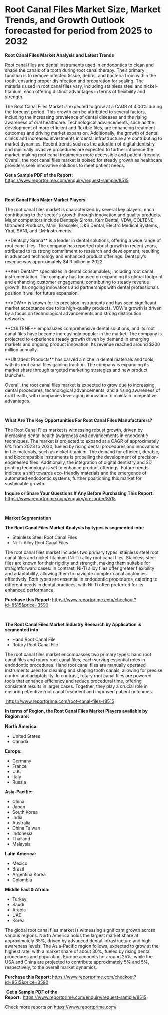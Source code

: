 <p><h1>Root Canal Files Market Size, Market Trends, and Growth Outlook forecasted for period from 2025 to 2032</h1></p><p><strong>Root Canal Files Market Analysis and Latest Trends</strong></p>
<p><p>Root canal files are dental instruments used in endodontics to clean and shape the canals of a tooth during root canal therapy. Their primary function is to remove infected tissue, debris, and bacteria from within the tooth, ensuring proper disinfection and preparation for sealing. The materials used in root canal files vary, including stainless steel and nickel-titanium, each offering distinct advantages in terms of flexibility and strength.</p><p>The Root Canal Files Market is expected to grow at a CAGR of 4.00% during the forecast period. This growth can be attributed to several factors, including the increasing prevalence of dental diseases and the rising awareness of oral healthcare. Technological advancements, such as the development of more efficient and flexible files, are enhancing treatment outcomes and driving market expansion. Additionally, the growth of dental clinics and increased investments in dental infrastructure are contributing to market dynamics. Recent trends such as the adoption of digital dentistry and minimally invasive procedures are expected to further influence the market, making root canal treatments more accessible and patient-friendly. Overall, the root canal files market is poised for steady growth as healthcare providers seek innovative solutions to meet patient needs.</p></p>
<p><strong>Get a Sample PDF of the Report:&nbsp;</strong> <a href="https://www.reportprime.com/enquiry/request-sample/8515?utm_campaign=2275&utm_medium=2&utm_source=Github&utm_content=ia&utm_term=19032025&utm_id=root-canal-files">https://www.reportprime.com/enquiry/request-sample/8515</a></p>
<p>&nbsp;</p>
<p><strong>Root Canal Files Major Market Players</strong></p>
<p><p>The root canal files market is characterized by several key players, each contributing to the sector's growth through innovation and quality products. Major competitors include Dentsply Sirona, Kerr Dental, VDW, COLTENE, Ultradent Products, Mani, Brasseler, D&S Dental, Electro Medical Systems, Yirui, SANI, and LM-Instruments.</p><p>**Dentsply Sirona** is a leader in dental solutions, offering a wide range of root canal files. The company has reported robust growth in recent years, attributed to its strong commitment to research and development, resulting in advanced technology and enhanced product offerings. Dentsply’s revenue was approximately $4.3 billion in 2022.</p><p>**Kerr Dental** specializes in dental consumables, including root canal instrumentation. The company has focused on expanding its global footprint and enhancing customer engagement, contributing to steady revenue growth. Its ongoing innovations and partnerships with dental professionals position it well for future expansion.</p><p>**VDW** is known for its precision instruments and has seen significant market acceptance due to its high-quality products. VDW's growth is driven by a focus on technological advancements and strong distribution networks.</p><p>**COLTENE** emphasizes comprehensive dental solutions, and its root canal files have become increasingly popular in the market. The company is projected to experience steady growth driven by demand in emerging markets and ongoing product innovation. Its revenue reached around $200 million annually.</p><p>**Ultradent Products** has carved a niche in dental materials and tools, with its root canal files gaining traction. The company is expanding its market share through targeted marketing strategies and new product launches.</p><p>Overall, the root canal files market is expected to grow due to increasing dental procedures, technological advancements, and a rising awareness of oral health, with companies leveraging innovation to maintain competitive advantages.</p></p>
<p>&nbsp;</p>
<p><strong>What Are The Key Opportunities For Root Canal Files Manufacturers?</strong></p>
<p><p>The Root Canal Files market is witnessing robust growth, driven by increasing dental health awareness and advancements in endodontic techniques. The market is projected to expand at a CAGR of approximately 6% from 2023 to 2030, fueled by rising dental procedures and innovations in file materials, such as nickel-titanium. The demand for efficient, durable, and biocompatible instruments is propelling the development of precision-engineered files. Additionally, the integration of digital dentistry and 3D printing technology is set to enhance product offerings. Future trends indicate a shift towards eco-friendly materials and the emergence of automated endodontic systems, further positioning this market for sustainable growth.</p></p>
<p><strong>Inquire or Share Your Questions If Any Before Purchasing This Report:</strong> <a href="https://www.reportprime.com/enquiry/pre-order/8515?utm_campaign=2275&utm_medium=2&utm_source=Github&utm_content=ia&utm_term=19032025&utm_id=root-canal-files">https://www.reportprime.com/enquiry/pre-order/8515</a></p>
<p>&nbsp;</p>
<p><strong>Market Segmentation</strong></p>
<p><strong>The Root Canal Files Market Analysis by types is segmented into:</strong></p>
<p><ul><li>Stainless Steel Root Canal Files</li><li>Ni-Ti Alloy Root Canal Files</li></ul></p>
<p><p>The root canal files market includes two primary types: stainless steel root canal files and nickel-titanium (Ni-Ti) alloy root canal files. Stainless steel files are known for their rigidity and strength, making them suitable for straightforward cases. In contrast, Ni-Ti alloy files offer greater flexibility and adaptability, allowing them to navigate complex canal anatomies effectively. Both types are essential in endodontic procedures, catering to different needs in dental practices, with Ni-Ti often preferred for its enhanced performance.</p></p>
<p><strong>Purchase this Report:&nbsp;</strong><a href="https://www.reportprime.com/checkout?id=8515&price=3590&utm_campaign=2275&utm_medium=2&utm_source=Github&utm_content=ia&utm_term=19032025&utm_id=root-canal-files">https://www.reportprime.com/checkout?id=8515&price=3590</a></p>
<p>&nbsp;</p>
<p><strong>The Root Canal Files Market Industry Research by Application is segmented into:</strong></p>
<p><ul><li>Hand Root Canal File</li><li>Rotary Root Canal File</li></ul></p>
<p><p>The root canal files market encompasses two primary types: hand root canal files and rotary root canal files, each serving essential roles in endodontic procedures. Hand root canal files are manually operated instruments used for cleaning and shaping tooth canals, allowing for precise control and adaptability. In contrast, rotary root canal files are powered tools that enhance efficiency and reduce procedural time, offering consistent results in larger cases. Together, they play a crucial role in ensuring effective root canal treatment and improved patient outcomes.</p></p>
<p><a href="https://www.reportprime.com/root-canal-files-r8515?utm_campaign=2275&utm_medium=2&utm_source=Github&utm_content=ia&utm_term=19032025&utm_id=root-canal-files">&nbsp;https://www.reportprime.com/root-canal-files-r8515</a></p>
<p><strong>In terms of Region, the Root Canal Files Market Players available by Region are:</strong></p>
<p>
    <p> <strong> North America: </strong>
        <ul>
            <li>United States</li>
            <li>Canada</li>
        </ul>
        </p> 
    <p> <strong> Europe: </strong>
        <ul>
            <li>Germany</li>
            <li>France</li>
            <li>U.K.</li>
            <li>Italy</li>
            <li>Russia</li>
        </ul>
        </p> 
    <p> <strong> Asia-Pacific: </strong>
        <ul>
            <li>China</li>
            <li>Japan</li>
            <li>South Korea</li>
            <li>India</li>
            <li>Australia</li>
            <li>China Taiwan</li>
            <li>Indonesia</li>
            <li>Thailand</li>
            <li>Malaysia</li>
        </ul>
        </p> 
    <p> <strong> Latin America: </strong>
        <ul>
            <li>Mexico</li>
            <li>Brazil</li>
            <li>Argentina Korea</li>
            <li>Colombia</li>
        </ul>
        </p> 
    <p> <strong> Middle East & Africa: </strong>
        <ul>
            <li>Turkey</li>
            <li>Saudi</li>
            <li>Arabia</li>
            <li>UAE</li>
            <li>Korea</li>
        </ul>
    </p>
    </p>
<p><p>The global root canal files market is witnessing significant growth across various regions. North America holds the largest market share at approximately 35%, driven by advanced dental infrastructure and high awareness levels. The Asia-Pacific region follows, expected to grow at the highest rate, with a market share of about 30%, fueled by rising dental procedures and population. Europe accounts for around 25%, while the USA and China are projected to contribute approximately 5% and 5%, respectively, to the overall market dynamics.</p></p>
<p><strong>Purchase this Report: </strong><a href="https://www.reportprime.com/checkout?id=8515&price=3590&utm_campaign=2275&utm_medium=2&utm_source=Github&utm_content=ia&utm_term=19032025&utm_id=root-canal-files">https://www.reportprime.com/checkout?id=8515&price=3590</a></p>
<p>&nbsp;<strong>Get a Sample PDF of the Report:&nbsp;&nbsp;</strong><a href="https://www.reportprime.com/enquiry/request-sample/8515?utm_campaign=2275&utm_medium=2&utm_source=Github&utm_content=ia&utm_term=19032025&utm_id=root-canal-files">https://www.reportprime.com/enquiry/request-sample/8515</a></p>
<p><strong></strong></p>
<p>Check more reports on <a href="https://www.reportprime.com/?utm_campaign=2275&utm_medium=2&utm_source=Github&utm_content=ia&utm_term=19032025&utm_id=root-canal-files">https://www.reportprime.com/</a></p>